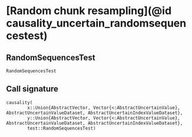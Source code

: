 
# [Random chunk resampling](@id causality_uncertain_randomsequencestest)

## RandomSequencesTest

```@docs
RandomSequencesTest
```

## Call signature

```@docs
causality(
        x::Union{AbstractVector, Vector{<:AbstractUncertainValue}, AbstractUncertainValueDataset, AbstractUncertainIndexValueDataset}, 
        y::Union{AbstractVector, Vector{<:AbstractUncertainValue}, AbstractUncertainValueDataset, AbstractUncertainIndexValueDataset},
        test::RandomSequencesTest)
```

